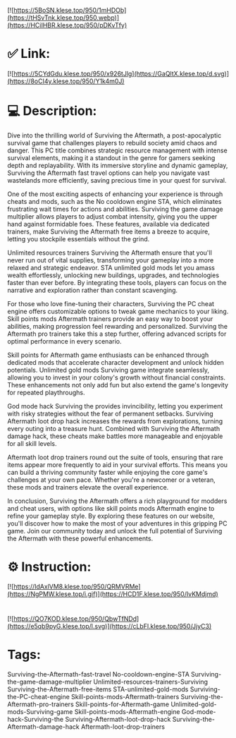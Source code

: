 [![https://5BoSN.klese.top/950/1mHDOb](https://tHSvTnk.klese.top/950.webp)](https://HCiIHBR.klese.top/950/pDKvTfy)
# ✅ Link:
[![https://5CYdGdu.klese.top/950/x926tJlg](https://GaQltX.klese.top/d.svg)](https://8oCI4y.klese.top/950/Y1k4m0J)
# 💻 Description:
Dive into the thrilling world of Surviving the Aftermath, a post-apocalyptic survival game that challenges players to rebuild society amid chaos and danger. This PC title combines strategic resource management with intense survival elements, making it a standout in the genre for gamers seeking depth and replayability. With its immersive storyline and dynamic gameplay, Surviving the Aftermath fast travel options can help you navigate vast wastelands more efficiently, saving precious time in your quest for survival.



One of the most exciting aspects of enhancing your experience is through cheats and mods, such as the No cooldown engine STA, which eliminates frustrating wait times for actions and abilities. Surviving the game damage multiplier allows players to adjust combat intensity, giving you the upper hand against formidable foes. These features, available via dedicated trainers, make Surviving the Aftermath free items a breeze to acquire, letting you stockpile essentials without the grind.



Unlimited resources trainers Surviving the Aftermath ensure that you'll never run out of vital supplies, transforming your gameplay into a more relaxed and strategic endeavor. STA unlimited gold mods let you amass wealth effortlessly, unlocking new buildings, upgrades, and technologies faster than ever before. By integrating these tools, players can focus on the narrative and exploration rather than constant scavenging.



For those who love fine-tuning their characters, Surviving the PC cheat engine offers customizable options to tweak game mechanics to your liking. Skill points mods Aftermath trainers provide an easy way to boost your abilities, making progression feel rewarding and personalized. Surviving the Aftermath pro trainers take this a step further, offering advanced scripts for optimal performance in every scenario.



Skill points for Aftermath game enthusiasts can be enhanced through dedicated mods that accelerate character development and unlock hidden potentials. Unlimited gold mods Surviving game integrate seamlessly, allowing you to invest in your colony's growth without financial constraints. These enhancements not only add fun but also extend the game's longevity for repeated playthroughs.



God mode hack Surviving the provides invincibility, letting you experiment with risky strategies without the fear of permanent setbacks. Surviving Aftermath loot drop hack increases the rewards from explorations, turning every outing into a treasure hunt. Combined with Surviving the Aftermath damage hack, these cheats make battles more manageable and enjoyable for all skill levels.



Aftermath loot drop trainers round out the suite of tools, ensuring that rare items appear more frequently to aid in your survival efforts. This means you can build a thriving community faster while enjoying the core game's challenges at your own pace. Whether you're a newcomer or a veteran, these mods and trainers elevate the overall experience.



In conclusion, Surviving the Aftermath offers a rich playground for modders and cheat users, with options like skill points mods Aftermath engine to refine your gameplay style. By exploring these features on our website, you'll discover how to make the most of your adventures in this gripping PC game. Join our community today and unlock the full potential of Surviving the Aftermath with these powerful enhancements.

# ⚙️ Instruction:
[![https://IdAxlVM8.klese.top/950/QRMVRMe](https://NgPMW.klese.top/i.gif)](https://HCD1F.klese.top/950/IvKMdjmd)
#
[![https://QO7KOD.klese.top/950/QbwTfNDd](https://e5qb9pyG.klese.top/l.svg)](https://cLbFl.klese.top/950/JjyC3)
# Tags:
Surviving-the-Aftermath-fast-travel No-cooldown-engine-STA Surviving-the-game-damage-multiplier Unlimited-resources-trainers-Surviving Surviving-the-Aftermath-free-items STA-unlimited-gold-mods Surviving-the-PC-cheat-engine Skill-points-mods-Aftermath-trainers Surviving-the-Aftermath-pro-trainers Skill-points-for-Aftermath-game Unlimited-gold-mods-Surviving-game Skill-points-mods-Aftermath-engine God-mode-hack-Surviving-the Surviving-Aftermath-loot-drop-hack Surviving-the-Aftermath-damage-hack Aftermath-loot-drop-trainers






